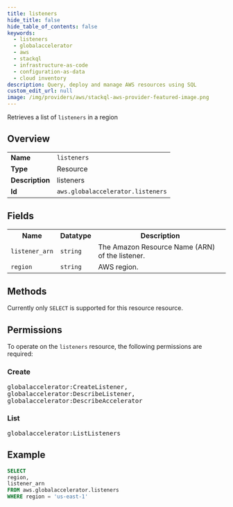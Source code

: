 ```yaml
---
title: listeners
hide_title: false
hide_table_of_contents: false
keywords:
  - listeners
  - globalaccelerator
  - aws
  - stackql
  - infrastructure-as-code
  - configuration-as-data
  - cloud inventory
description: Query, deploy and manage AWS resources using SQL
custom_edit_url: null
image: /img/providers/aws/stackql-aws-provider-featured-image.png
---
```

Retrieves a list of <code>listeners</code> in a region

## Overview
<table><tbody>
<tr><td><b>Name</b></td><td><code>listeners</code></td></tr>
<tr><td><b>Type</b></td><td>Resource</td></tr>
<tr><td><b>Description</b></td><td>listeners</td></tr>
<tr><td><b>Id</b></td><td><code>aws.globalaccelerator.listeners</code></td></tr>
</tbody></table>

## Fields
<table><tbody>
<tr><th>Name</th><th>Datatype</th><th>Description</th></tr>
<tr><td><code>listener_arn</code></td><td><code>string</code></td><td>The Amazon Resource Name (ARN) of the listener.</td></tr>
<tr><td><code>region</code></td><td><code>string</code></td><td>AWS region.</td></tr>

</tbody></table>

## Methods
Currently only <code>SELECT</code> is supported for this resource resource.

## Permissions

To operate on the <code>listeners</code> resource, the following permissions are required:

### Create
<pre>
globalaccelerator:CreateListener,
globalaccelerator:DescribeListener,
globalaccelerator:DescribeAccelerator</pre>

### List
<pre>
globalaccelerator:ListListeners</pre>


## Example
```sql
SELECT
region,
listener_arn
FROM aws.globalaccelerator.listeners
WHERE region = 'us-east-1'
```
